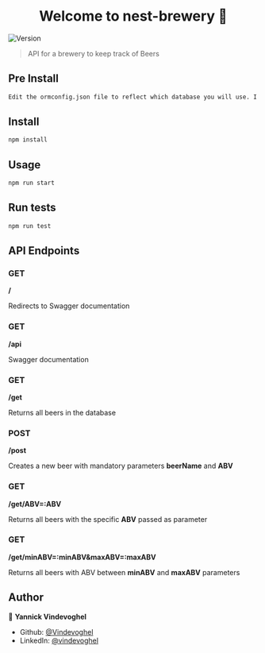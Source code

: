 <h1 align="center">Welcome to nest-brewery 👋</h1>
<p>
  <img alt="Version" src="https://img.shields.io/badge/version-0.0.1-blue.svg?cacheSeconds=2592000" />
</p>

> API for a brewery to keep track of Beers

## Pre Install

```sh
Edit the ormconfig.json file to reflect which database you will use. I used postgres and it worked great.
```

## Install

```sh
npm install
```

## Usage

```sh
npm run start
```

## Run tests

```sh
npm run test
```

## API Endpoints

### GET

**/**

Redirects to Swagger documentation

### GET

**/api**

Swagger documentation

### GET

**/get**

Returns all beers in the database

### POST

**/post**

Creates a new beer with mandatory parameters **beerName** and **ABV**

### GET

**/get/ABV=:ABV**

Returns all beers with the specific **ABV** passed as parameter

### GET

**/get/minABV=:minABV&maxABV=:maxABV**

Returns all beers with ABV between **minABV** and **maxABV** parameters


## Author

👤 **Yannick Vindevoghel**

* Github: [@Vindevoghel](https://github.com/Vindevoghel)
* LinkedIn: [@vindevoghel](https://linkedin.com/in/vindevoghel)

